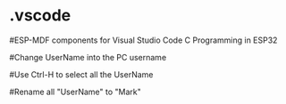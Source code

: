 
# .vscode

#ESP-MDF components for Visual Studio Code C Programming in ESP32



#Change UserName into the PC username

#Use Ctrl-H to select all the UserName

#Rename all "UserName" to "Mark"
